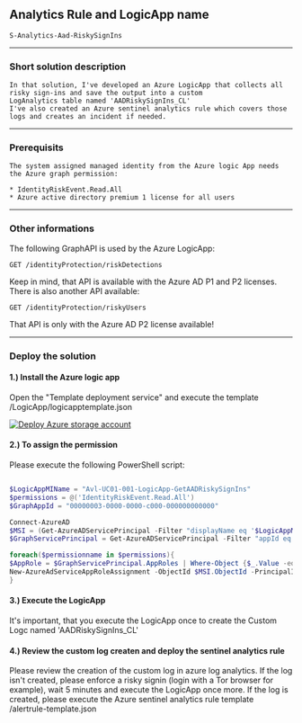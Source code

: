## Analytics Rule and LogicApp name

    S-Analytics-Aad-RiskySignIns

<hr/>

### Short solution description

    In that solution, I've developed an Azure LogicApp that collects all risky sign-ins and save the output into a custom
    LogAnalytics table named 'AADRiskySignIns_CL'
    I've also created an Azure sentinel analytics rule which covers those logs and creates an incident if needed.

<hr/>

### Prerequisits

    The system assigned managed identity from the Azure logic App needs the Azure graph permission:

    * IdentityRiskEvent.Read.All
    * Azure active directory premium 1 license for all users        

<hr/>

### Other informations

The following GraphAPI is used by the Azure LogicApp:

```http    
GET /identityProtection/riskDetections
```
    
Keep in mind, that API is available with the Azure AD P1 and P2 licenses.
There is also another API available:

```http
GET /identityProtection/riskyUsers
```
That API is only with the Azure AD P2 license available!

<hr/>

### Deploy the solution

#### 1.) Install the Azure logic app
Open the "Template deployment service" and execute the template /LogicApp/logicapptemplate.json

[![Deploy Azure storage account](https://aka.ms/deploytoazurebutton)](https://portal.azure.com/#create/Microsoft.Template/uri/https%3A%2F%2Fraw.githubusercontent.com%2FLagler-Gruener%2FSol-DeploySentinelPlaybooks%2Fmaster%2FS-PlayBook-BlockIP%2FPlaybook%2Fdeployplaybook.json)

#### 2.) To assign the permission

Please execute the following PowerShell script:

```powershell

$LogicAppMIName = "Avl-UC01-001-LogicApp-GetAADRiskySignIns"
$permissions = @('IdentityRiskEvent.Read.All')
$GraphAppId = "00000003-0000-0000-c000-000000000000"    

Connect-AzureAD 
$MSI = (Get-AzureADServicePrincipal -Filter "displayName eq '$LogicAppMIName'")
$GraphServicePrincipal = Get-AzureADServicePrincipal -Filter "appId eq '$GraphAppId'"

foreach($permissionname in $permissions){    
$AppRole = $GraphServicePrincipal.AppRoles | Where-Object {$_.Value -eq $permissionname -and $_.AllowedMemberTypes -contains "Application"}
New-AzureAdServiceAppRoleAssignment -ObjectId $MSI.ObjectId -PrincipalId $MSI.ObjectId -ResourceId $GraphServicePrincipal.ObjectId -Id $AppRole.Id
}

```

#### 3.) Execute the LogicApp
It's important, that you execute the LogicApp once to create the Custom Logc named 'AADRiskySignIns_CL'

#### 4.) Review the custom log createn and deploy the sentinel analytics rule
Please review the creation of the custom log in azure log analytics.
If the log isn't created, please enforce a risky signin (login with a Tor browser for example), wait 5 minutes and execute the LogicApp once more.
If the log is created, please execute the Azure sentinel analytics rule template /alertrule-template.json
